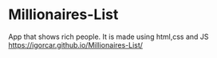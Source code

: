 # Millionaires-List
App that shows rich people. It is made using html,css and JS
https://igorcar.github.io/Millionaires-List/
